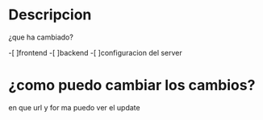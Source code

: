 # Descripcion
¿que ha cambiado?

-[ ]frontend
-[ ]backend
-[ ]configuracion del server

# ¿como puedo cambiar los cambios?
en que url y for ma puedo ver el update 
